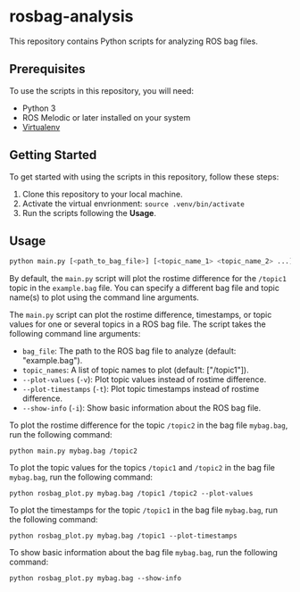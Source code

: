 # rosbag-analysis

This repository contains Python scripts for analyzing ROS bag files.

## Prerequisites

To use the scripts in this repository, you will need:

- Python 3
- ROS Melodic or later installed on your system
- [Virtualenv](https://virtualenv.pypa.io/en/latest/)

## Getting Started

To get started with using the scripts in this repository, follow these steps:

1. Clone this repository to your local machine.
2. Activate the virtual envrionment: `source .venv/bin/activate`
3. Run the scripts following the __Usage__.

## Usage

``` bash
python main.py [<path_to_bag_file>] [<topic_name_1> <topic_name_2> ...] [--plot-values] [--plot-timestamps] [--show-info]
```

By default, the `main.py` script will plot the rostime difference for the `/topic1` topic in the `example.bag` file. You can specify a different bag file and topic name(s) to plot using the command line arguments.


The `main.py` script can plot the rostime difference, timestamps, or topic values for one or several topics in a ROS bag file. The script takes the following command line arguments:

- `bag_file`: The path to the ROS bag file to analyze (default: "example.bag").
- `topic_names`: A list of topic names to plot (default: ["/topic1"]).
- `--plot-values` (`-v`): Plot topic values instead of rostime difference.
- `--plot-timestamps` (`-t`): Plot topic timestamps instead of rostime difference.
- `--show-info` (`-i`): Show basic information about the ROS bag file.

To plot the rostime difference for the topic `/topic2` in the bag file `mybag.bag`, run the following command:
```
python main.py mybag.bag /topic2
```

To plot the topic values for the topics `/topic1` and `/topic2` in the bag file `mybag.bag`, run the following command:

```
python rosbag_plot.py mybag.bag /topic1 /topic2 --plot-values
```

To plot the timestamps for the topic `/topic1` in the bag file `mybag.bag`, run the following command:
```
python rosbag_plot.py mybag.bag /topic1 --plot-timestamps
```

To show basic information about the bag file `mybag.bag`, run the following command:
```
python rosbag_plot.py mybag.bag --show-info
```


